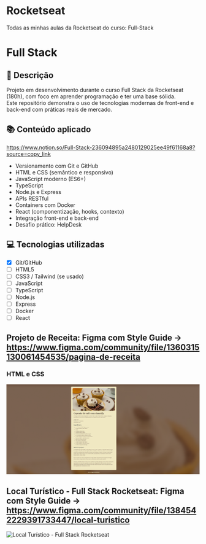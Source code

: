 # Rocketseat

Todas as minhas aulas da Rocketseat do curso: Full-Stack

# Full Stack

## 🚀 Descrição

Projeto em desenvolvimento durante o curso Full Stack da Rocketseat (180h), com foco em aprender programação e ter uma base sólida.  
Este repositório demonstra o uso de tecnologias modernas de front-end e back-end com práticas reais de mercado.

## 📚 Conteúdo aplicado

https://www.notion.so/Full-Stack-236094895a2480129025ee49f61168a8?source=copy_link

- Versionamento com Git e GitHub
- HTML e CSS (semântico e responsivo)
- JavaScript moderno (ES6+)
- TypeScript
- Node.js e Express
- APIs RESTful
- Containers com Docker
- React (componentização, hooks, contexto)
- Integração front-end e back-end
- Desafio prático: HelpDesk

## 💻 Tecnologias utilizadas

- [x] Git/GitHub
- [ ] HTML5
- [ ] CSS3 / Tailwind (se usado)
- [ ] JavaScript
- [ ] TypeScript
- [ ] Node.js
- [ ] Express
- [ ] Docker
- [ ] React

## Projeto de Receita: Figma com Style Guide -> https://www.figma.com/community/file/1360315130061454535/pagina-de-receita

### HTML e CSS

![Projeto de Receita - Rocketseat](ReceitaPagina.png)

## Local Turístico - Full Stack Rocketseat: Figma com Style Guide -> https://www.figma.com/community/file/1384542229391733447/local-turistico

![Local Turístico - Full Stack Rocketseat](LocalTuristico.png)
